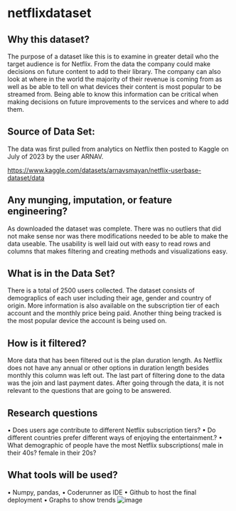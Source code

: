 # netflixdataset

## Why this dataset? 
The purpose of a dataset like this is to examine in greater detail who the target audience is for Netflix. From the data the company could make decisions on future content to add to their library. The company can also look at where in the world the majority of their revenue is coming from as well as be able to tell on what devices their content is most popular to be streamed from. Being able to know this information can be critical when making decisions on future improvements to the services and where to add them. 

## Source of Data Set: 
The data was first pulled from analytics on Netflix then posted to Kaggle on July of 2023 by the user ARNAV. 

 https://www.kaggle.com/datasets/arnavsmayan/netflix-userbase-dataset/data  

## Any munging, imputation, or feature engineering?
As downloaded the dataset was complete. There was no outliers that did not make sense nor was there modifications needed to be able to make the data useable. The usability is well laid out with easy to read rows and columns that makes filtering and creating methods and visualizations easy.

## What is in the Data Set? 
There is a total of 2500 users collected. The dataset consists of demograplics of each user including their age, gender and country of origin. More information is also available on the subscription tier of each account and the monthly price being paid. Another thing being tracked is the most popular device the account is being used on. 

## How is it filtered?
More data that has been filtered out is the plan duration length. As Netflix does not have any annual or other options in duration length besides monthly this column was left out. The last part of filtering done to the data was the join and last payment dates. After going through the data, it is not relevant to the questions that are going to be answered. 

## Research questions
•	Does users age contribute to different Netflix subscription tiers?
•	Do different countries prefer different ways of enjoying the entertainment.?
•	What demographic of people have the most Netflix subscriptions( male in their 40s? female in their 20s?

## What tools will be used? 
•	Numpy, pandas,
•	Coderunner as IDE
•	Github to host the final deployment
•	Graphs to show trends 
![image](https://github.com/araneoaatwit/netlixdataset/assets/71513040/b08319c5-8a8d-4798-875c-c07097e2ba5b)

